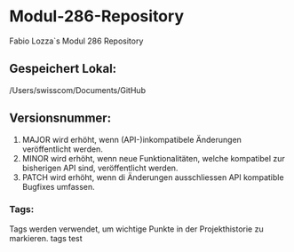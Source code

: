 # Modul-286-Repository
Fabio Lozza`s Modul 286 Repository
## Gespeichert Lokal:
/Users/swisscom/Documents/GitHub
## Versionsnummer: 
1. MAJOR wird erhöht, wenn (API-)inkompatibele Änderungen veröffentlicht werden.
2. MINOR wird erhöht, wenn neue Funktionalitäten, welche kompatibel zur bisherigen API sind, veröffentlicht werden.
3. PATCH wird erhöht, wenn di Änderungen ausschliessen API kompatible Bugfixes umfassen.

### Tags: 
Tags werden verwendet, um wichtige Punkte in der Projekthistorie zu markieren.
tags test
